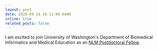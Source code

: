 ```yaml
---
layout: post
date: 2020-09-16 16:11:00-0400
inline: true
related_posts: false
---
```


I am excited to join University of Washington's Department of Biomedical Informatics and Medical Education as an [NLM Postdoctoral Fellow](http://bime.uw.edu/apply-to-post-doctoral-program/).
